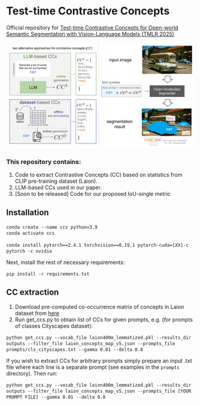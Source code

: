# Test-time Contrastive Concepts
Official repository for [Test-time Contrastive Concepts for Open-world Semantic Segmentation with Vision-Language Models (TMLR 2025)](https://arxiv.org/pdf/2407.05061)

![t](./figures/CC_visual_overview-1.png)


### This repository contains:
1. Code to extract Contrastive Concepts (CC) based on statistics from CLIP pre-training dataset (Laion). 
2. LLM-based CCs used in our paper.
3. [Soon to be released] Code for our proposed IoU-single metric 


## Installation

```
conda create --name ccs python=3.9
conda activate ccs

conda install pytorch==2.4.1 torchvision==0.19.1 pytorch-cuda=[XX]-c pytorch -c nvidia
```
Next, install the rest of necessary requirements:


```
pip install -r requirements.txt
```

## CC extraction

1. Download pre-computed co-occurrence matrix of concepts in Laion dataset from [here](https://drive.google.com/file/d/1Smm-h3cyYoVX0XPwS1_PFSCXnESnnVYt/view?usp=sharing)
2. Run get_ccs.py to obtain list of CCs for given prompts, e.g. (for prompts of classes Cityscapes dataset):

```
python get_ccs.py --vocab_file laion400m_lemmatized.pkl --results_dir outputs --filter_file laion_concepts_map_v5.json --prompts_file prompts/cls_cityscapes.txt --gamma 0.01 --delta 0.8
```

If you wish to extract CCs for arbitrary prompts simply prepare an input .txt file where each line is a separate prompt (see examples in the ```prompts``` directory). Then run: 

```
python get_ccs.py --vocab_file laion400m_lemmatized.pkl --results_dir outputs --filter_file laion_concepts_map_v5.json --prompts_file [YOUR PROMPT FILE] --gamma 0.01 --delta 0.8
```

